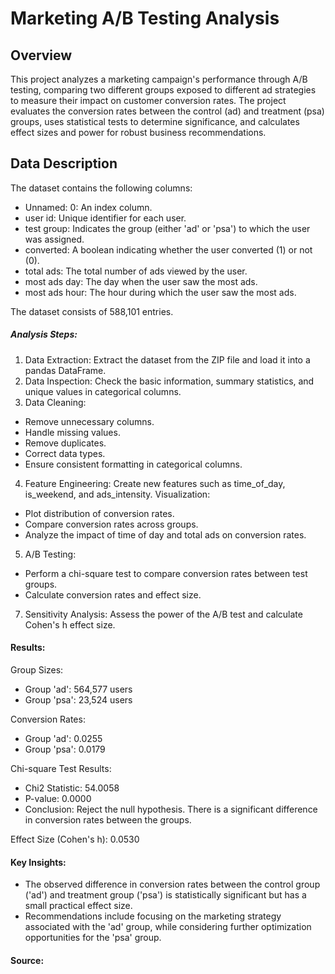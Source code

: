 # Marketing A/B Testing Analysis

## Overview

This project analyzes a marketing campaign's performance through A/B testing, comparing two different groups exposed to different ad strategies to measure their impact on customer conversion rates. The project evaluates the conversion rates between the control (ad) and treatment (psa) groups, uses statistical tests to determine significance, and calculates effect sizes and power for robust business recommendations.

## Data Description

The dataset contains the following columns:

- Unnamed: 0: An index column.
- user id: Unique identifier for each user.
- test group: Indicates the group (either 'ad' or 'psa') to which the user was assigned.
- converted: A boolean indicating whether the user converted (1) or not (0).
- total ads: The total number of ads viewed by the user.
- most ads day: The day when the user saw the most ads.
- most ads hour: The hour during which the user saw the most ads.

The dataset consists of 588,101 entries.

##### Analysis Steps:

1. Data Extraction: Extract the dataset from the ZIP file and load it into a pandas DataFrame.
2. Data Inspection: Check the basic information, summary statistics, and unique values in categorical columns.
3. Data Cleaning:
- Remove unnecessary columns.
- Handle missing values.
- Remove duplicates.
- Correct data types.
- Ensure consistent formatting in categorical columns.
4. Feature Engineering: Create new features such as time_of_day, is_weekend, and ads_intensity.
Visualization:
- Plot distribution of conversion rates.
- Compare conversion rates across groups.
- Analyze the impact of time of day and total ads on conversion rates.
5. A/B Testing:
- Perform a chi-square test to compare conversion rates between test groups.
- Calculate conversion rates and effect size.
7. Sensitivity Analysis: Assess the power of the A/B test and calculate Cohen's h effect size.

#### Results:

Group Sizes:

- Group 'ad': 564,577 users
- Group 'psa': 23,524 users

Conversion Rates:

- Group 'ad': 0.0255
- Group 'psa': 0.0179

Chi-square Test Results:

- Chi2 Statistic: 54.0058
- P-value: 0.0000
- Conclusion: Reject the null hypothesis. There is a significant difference in conversion rates between the groups.

Effect Size (Cohen's h): 0.0530

#### Key Insights:

- The observed difference in conversion rates between the control group ('ad') and treatment group ('psa') is statistically significant but has a small practical effect size.
- Recommendations include focusing on the marketing strategy associated with the 'ad' group, while considering further optimization opportunities for the 'psa' group.

#### Source:

